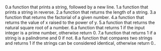 0.a function that prints a string, followed by a new line. 1.a function that prints a string in reverse. 2.a function that returns the length of a string. 3.a function that returns the factorial of a given number. 4.a function that returns the value of x raised to the power of y. 5.a function that returns the natural square root of a number. 6.a function that returns 1 if the input integer is a prime number, otherwise return 0. 7.a function that returns 1 if a string is a palindrome and 0 if not. 8.a function that compares two strings and returns 1 if the strings can be considered identical, otherwise return 0..
